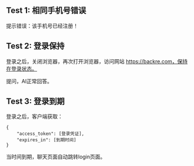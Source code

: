 

## Test 1: 相同手机号错误

提示错误：该手机号已经注册！


## Test 2: 登录保持

登录之后，关闭浏览器，再次打开浏览器，访问网站 https://backre.com，保持在登录状态。

提问，AI正常回答。


## Test 3: 登录到期

登录之后，客户端获取：

	{
		"access_token": [登录凭证],
		"expires_in": [到期时间]
	}

当时间到期，聊天页面自动跳转login页面。
